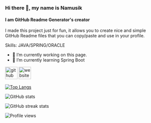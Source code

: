 ### Hi there 👋, my name is Namusik
#### I am GitHub Readme Generator's creator
I made this project just for fun, it allows you to create nice and simple GitHub Readme files that you can copy/paste and use in your profile.

Skills: JAVA/SPRING/ORACLE

- 🔭 I’m currently working on this page. 
- 🌱 I’m currently learning Spring Boot 


[<img src='https://cdn.jsdelivr.net/npm/simple-icons@3.0.1/icons/github.svg' alt='github' height='40'>](https://github.com/namusik)  [<img src='https://cdn.jsdelivr.net/npm/simple-icons@3.0.1/icons/icloud.svg' alt='website' height='40'>](https://righteous-diploma-bbd.notion.site/2a061449b73c473991e03f9cb5dae420)  

[![Top Langs](https://github-readme-stats.vercel.app/api/top-langs/?username=namusik)](https://github.com/anuraghazra/github-readme-stats)

![GitHub stats](https://github-readme-stats.vercel.app/api?username=namusik&show_icons=true&count_private=true)  

![GitHub streak stats](https://github-readme-streak-stats.herokuapp.com/?user=namusik)  

![Profile views](https://gpvc.arturio.dev/namusik)  
